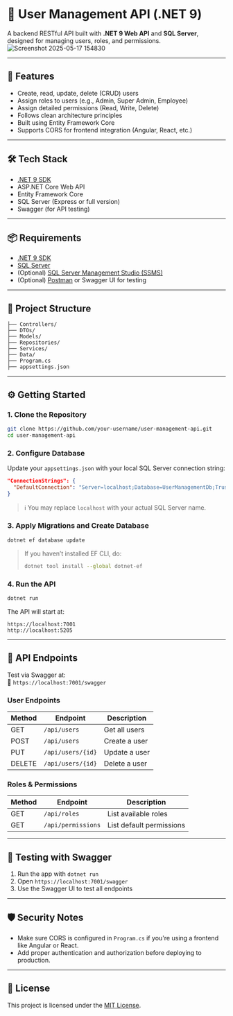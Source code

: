 # 🧠 User Management API (.NET 9)

A backend RESTful API built with **.NET 9 Web API** and **SQL Server**, designed for managing users, roles, and permissions.
![Screenshot 2025-05-17 154830](https://github.com/user-attachments/assets/dac074f8-05cc-4f16-954e-9febbb1460a0)

---

## 🚀 Features

- Create, read, update, delete (CRUD) users
- Assign roles to users (e.g., Admin, Super Admin, Employee)
- Assign detailed permissions (Read, Write, Delete)
- Follows clean architecture principles
- Built using Entity Framework Core
- Supports CORS for frontend integration (Angular, React, etc.)

---

## 🛠️ Tech Stack

- [.NET 9 SDK](https://dotnet.microsoft.com/en-us/download/dotnet/9.0)
- ASP.NET Core Web API
- Entity Framework Core
- SQL Server (Express or full version)
- Swagger (for API testing)

---

## 📦 Requirements

- [.NET 9 SDK](https://dotnet.microsoft.com/en-us/download/dotnet/9.0)
- [SQL Server](https://www.microsoft.com/en-us/sql-server/sql-server-downloads)
- (Optional) [SQL Server Management Studio (SSMS)](https://learn.microsoft.com/en-us/sql/ssms/download-sql-server-management-studio-ssms)
- (Optional) [Postman](https://www.postman.com/) or Swagger UI for testing

---

## 📁 Project Structure

```plaintext
├── Controllers/
├── DTOs/
├── Models/
├── Repositories/
├── Services/
├── Data/
├── Program.cs
├── appsettings.json
```

---

## ⚙️ Getting Started

### 1. Clone the Repository

```bash
git clone https://github.com/your-username/user-management-api.git
cd user-management-api
```

### 2. Configure Database

Update your `appsettings.json` with your local SQL Server connection string:

```json
"ConnectionStrings": {
  "DefaultConnection": "Server=localhost;Database=UserManagementDb;Trusted_Connection=True;TrustServerCertificate=True;"
}
```

> ℹ️ You may replace `localhost` with your actual SQL Server name.

### 3. Apply Migrations and Create Database

```bash
dotnet ef database update
```

> If you haven’t installed EF CLI, do:
> ```bash
> dotnet tool install --global dotnet-ef
> ```

### 4. Run the API

```bash
dotnet run
```

The API will start at:

```http
https://localhost:7001
http://localhost:5205
```

---

## 🔌 API Endpoints

Test via Swagger at:  
📎 `https://localhost:7001/swagger`

### User Endpoints

| Method | Endpoint         | Description          |
|--------|------------------|----------------------|
| GET    | `/api/users`     | Get all users        |
| POST   | `/api/users`     | Create a user        |
| PUT    | `/api/users/{id}`| Update a user        |
| DELETE | `/api/users/{id}`| Delete a user        |

### Roles & Permissions

| Method | Endpoint           | Description              |
|--------|--------------------|--------------------------|
| GET    | `/api/roles`       | List available roles     |
| GET    | `/api/permissions` | List default permissions |

---

## 🧪 Testing with Swagger

1. Run the app with `dotnet run`
2. Open `https://localhost:7001/swagger`
3. Use the Swagger UI to test all endpoints

---

## 🛡️ Security Notes

- Make sure CORS is configured in `Program.cs` if you're using a frontend like Angular or React.
- Add proper authentication and authorization before deploying to production.

---

## 📃 License

This project is licensed under the [MIT License](LICENSE).
